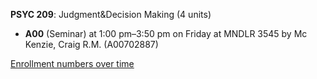 **PSYC 209**: Judgment&Decision Making (4 units)

- **A00** (Seminar) at 1:00 pm–3:50 pm on Friday at MNDLR 3545 by Mc Kenzie, Craig R.M. (A00702887)

[Enrollment numbers over time](./PSYC209.tsv)
